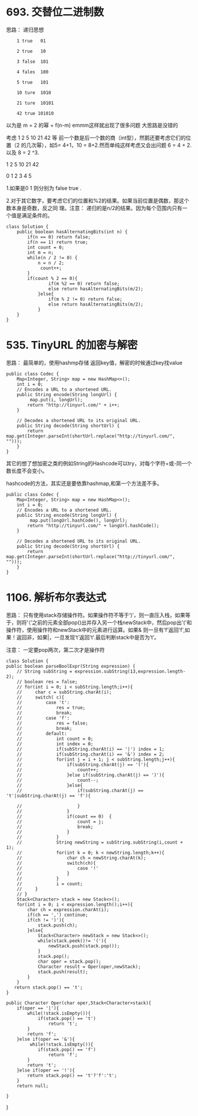 # 693. 交替位二进制数 #

思路： 	递归思想
		
		1 true   01

		2 true   10

		3 false  101

		4 fales  100
 
		5 true   101

		10 ture  1010

		21 ture  10101

		42 true 101010

以为是 m = 2 的幂 + f(n-m) emmm这样就出现了很多问题 大思路是没错的

考虑 1 2 5 10 21 42 等 前一个数是后一个数的商（int型），然鹅还要考虑它们的位置（2 的几次幂），如5= 4+1，10 = 8+2.然而单纯这样考虑又会出问题 6 = 4 + 2.以及 8 = 2 ^3. 

1 2 5 10 21 42

0 1 2 3  4  5 

1.如果是0 1 则分别为 false true . 

2.对于其它数字，要考虑它们的位置和%2的结果。如果当前位置是偶数，那这个数本身是奇数，反之同
理。注意： 递归的是n/2的结果。因为每个范围内只有一个值是满足条件的。
	
	class Solution {
	    public boolean hasAlternatingBits(int n) {
	        if(n == 0) return false;
	        if(n == 1) return true;
		    int count = 0;
		    int m = n;
		    while(n / 2 != 0) {
		        n = n / 2;
		         count++;
	        }
		    if(count % 2 == 0){
		            if(m %2 == 0) return false;
		            else return hasAlternatingBits(m/2);
		        }else{
		            if(m % 2 != 0) return false;
		            else return hasAlternatingBits(m/2);
		        }
	    }
	}


# 535. TinyURL 的加密与解密 #

思路： 最简单的，使用hashmp存储 返回key值，解密的时候通过key找value

	public class Codec {
	    Map<Integer, String> map = new HashMap<>();
	    int i = 0;
	    // Encodes a URL to a shortened URL.
	    public String encode(String longUrl) {
	         map.put(i, longUrl);
	        return "http://tinyurl.com/" + i++;
	    }
	
	    // Decodes a shortened URL to its original URL.
	    public String decode(String shortUrl) {
	        return map.get(Integer.parseInt(shortUrl.replace("http://tinyurl.com/", "")));
	    }
	}

其它的想了想加密之类的例如String的Hashcode可以try，对每个字符+或-同一个数长度不会变小。

hashcode的方法，其实还是要依靠hashmap,和第一个方法差不多。


	public class Codec {
	    Map<Integer, String> map = new HashMap<>();
	    int i = 0;
	    // Encodes a URL to a shortened URL.
	    public String encode(String longUrl) {
	         map.put(longUrl.hashCode(), longUrl);
	        return "http://tinyurl.com/" + longUrl.hashCode();
	    }
	
	    // Decodes a shortened URL to its original URL.
	    public String decode(String shortUrl) {
	        return map.get(Integer.parseInt(shortUrl.replace("http://tinyurl.com/", "")));
	    }
	}

# 1106. 解析布尔表达式 #

思路： 只有使用stack存储操作符。如果操作符不等于‘)’，则一直压入栈，如果等于，则将‘（’之前的元素全部pop()出并存入另一个栈newStack中，然后pop出'('和操作符，使用操作符和newStack中的元素进行运算。如果& 则一旦有‘f’返回'f',如果！返回非，如果|，一旦发现‘t’返回't'.最后判断stack中是否为‘t’。

注意： 一定要pop两次，第二次才是操作符


	class Solution {
    public boolean parseBoolExpr(String expression) {
        // String subString = expression.subString(13,expression.length-2);
        // boolean res = false;
        // for(int i = 0; i < subString.length;i++){
        //     char c = subString.charAt(i);
        //     switch( c){
        //         case 't':
        //             res = true;
        //             break;
        //         case 'f':
        //             res = false;
        //             break;
        //         default:
        //             int count = 0;
        //             int index = 0;
        //             if(subString.charAt(i) == '|') index = 1;
        //             if(subString.charAt(i) == '&') index = 2; 
        //             for(int j = i + 1; j < subString.length;j++){
        //                 if(subString.charAt(j) == '('){
        //                     count++;
        //                 }else if(subString.charAt(j) == ')'){
        //                     count--;
        //                 }else{
        //                     if(subString.charAt(j) == 't'|subString.charAt(j) == 'f'){
                    
        //                     }
        //                 }
        //                 if(count == 0)  {
        //                     count = j;
        //                     break;
        //                 }
        //             }
        //             String newString = subString.subString(i,count + 1);
        //             for(int k = 0; k < newString.length;k++){
        //                 char ch = newString.charAt(k);
        //                 switch(ch){
        //                     case '!'
        //                 }
        //             }
        //             i = count;
        //     }
        // }
        Stack<Character> stack = new Stack<>();
        for(int i = 0; i < expression.length();i++){
            char ch = expression.charAt(i);
            if(ch == ',') continue;
            if(ch != ')'){
                stack.push(ch);
            }else{
                Stack<Character> newStack = new Stack<>();
                while(stack.peek()!= '('){
                    newStack.push(stack.pop());
                }
                stack.pop();
                char oper = stack.pop();
                Character result = Oper(oper,newStack);
                stack.push(result);
            }
        }
       return stack.pop() == 't';
    }

    public Character Oper(char oper,Stack<Character>stack){
        if(oper == '|'){
            while(!stack.isEmpty()){
                if(stack.pop() == 't')
                    return 't';
            }
            return 'f';
        }else if(oper == '&'){
             while(!stack.isEmpty()){
                if(stack.pop() == 'f')
                    return 'f';
            }
            return 't';
        }else if(oper == '!'){
            return stack.pop() == 't'?'f':'t';
        }
        return null;
        
    }
}